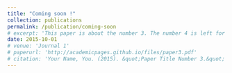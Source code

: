 ```yaml
---
title: "Coming soon !"
collection: publications
permalink: /publication/coming-soon
# excerpt: 'This paper is about the number 3. The number 4 is left for future work.'
date: 2015-10-01
# venue: 'Journal 1'
# paperurl: 'http://academicpages.github.io/files/paper3.pdf'
# citation: 'Your Name, You. (2015). &quot;Paper Title Number 3.&quot; <i>Journal 1</i>. 1(3).'
---
```

